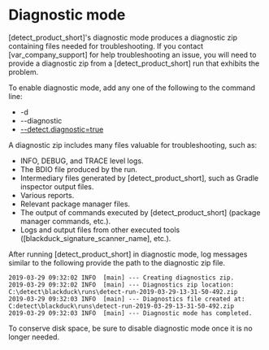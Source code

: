 # Diagnostic mode

[detect_product_short]'s diagnostic mode produces a diagnostic zip containing files needed for troubleshooting. 
If you contact [var_company_support] for help troubleshooting an issue, you will need to
provide a diagnostic zip from a [detect_product_short] run that exhibits the problem.

To enable diagnostic mode, add any one of the following to the command line:

* -d
* --diagnostic
* [--detect.diagnostic=true](../properties/configuration/debug.md#diagnostic-mode)

A diagnostic zip includes many files valuable for troubleshooting, such as:

* INFO, DEBUG, and TRACE level logs.
* The BDIO file produced by the run.
* Intermediary files generated by [detect_product_short], such as Gradle inspector output files.
* Various reports.
* Relevant package manager files.
* The output of commands executed by [detect_product_short] (package manager commands, etc.).
* Logs and output files from other executed tools ([blackduck_signature_scanner_name], etc.).

After running [detect_product_short] in diagnostic mode, log messages similar to the following provide the path to the diagnostic zip file.

```
2019-03-29 09:32:02 INFO  [main] --- Creating diagnostics zip.
2019-03-29 09:32:02 INFO  [main] --- Diagnostics zip location: C:\detect\blackduck\runs\detect-run-2019-03-29-13-31-50-492.zip
2019-03-29 09:32:03 INFO  [main] --- Diagnostics file created at: C:detect\blackduck\runs\detect-run-2019-03-29-13-31-50-492.zip
2019-03-29 09:32:03 INFO  [main] --- Diagnostic mode has completed.
```

To conserve disk space, be sure to disable diagnostic mode once it is no longer needed.
